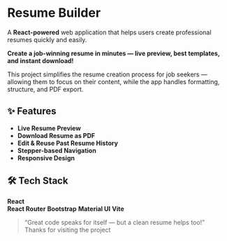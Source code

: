 # Resume Builder

A **React-powered** web application that helps users create professional resumes quickly and easily.

**Create a job-winning resume in minutes — live preview, best templates, and instant download!**

This project simplifies the resume creation process for job seekers — allowing them to focus on their content, while the app handles formatting, structure, and PDF export.


## ✨ Features

- **Live Resume Preview**
- **Download Resume as PDF**
- **Edit & Reuse Past Resume History**
- **Stepper-based Navigation** 
- **Responsive Design** 


## 🛠️ Tech Stack

**React**   
**React Router**
**Bootstrap** 
**Material UI**
**Vite**    

>“Great code speaks for itself — but a clean resume helps too!” Thanks for visiting the project
